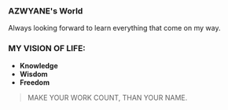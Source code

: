 ### AZWYANE's World

Always looking forward to learn everything that come on my way.

### MY VISION OF LIFE: 
- **Knowledge**
- **Wisdom**
- **Freedom**

> MAKE YOUR WORK COUNT, THAN YOUR NAME.

